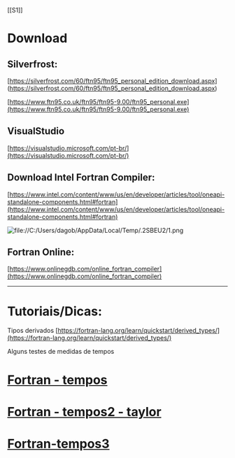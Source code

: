 [[S1]]

# Download

## Silverfrost:

[https://silverfrost.com/60/ftn95/ftn95_personal_edition_download.aspx]
(https://silverfrost.com/60/ftn95/ftn95_personal_edition_download.aspx)

[https://www.ftn95.co.uk/ftn95/ftn95-9.00/ftn95_personal.exe](https://www.ftn95.co.uk/ftn95/ftn95-9.00/ftn95_personal.exe)

## VisualStudio

[https://visualstudio.microsoft.com/pt-br/](https://visualstudio.microsoft.com/pt-br/)


## Download Intel Fortran Compiler:

[https://www.intel.com/content/www/us/en/developer/articles/tool/oneapi-standalone-components.html#fortran](https://www.intel.com/content/www/us/en/developer/articles/tool/oneapi-standalone-components.html#fortran)

![file://C:/Users/dagob/AppData/Local/Temp/.2SBEU2/1.png](file://C:/Users/dagob/AppData/Local/Temp/.2SBEU2/1.png)


## Fortran Online:
[https://www.onlinegdb.com/online_fortran_compiler](https://www.onlinegdb.com/online_fortran_compiler)


---

# Tutoriais/Dicas:


Tipos derivados
[https://fortran-lang.org/learn/quickstart/derived_types/](https://fortran-lang.org/learn/quickstart/derived_types/)

Alguns testes de medidas de tempos


# [Fortran - tempos](Fortran%20-%20tempos.md)

# [Fortran - tempos2 - taylor](Fortran%20-%20tempos2%20-%20taylor.md)

# [Fortran-tempos3](Fortran-tempos3.md)






